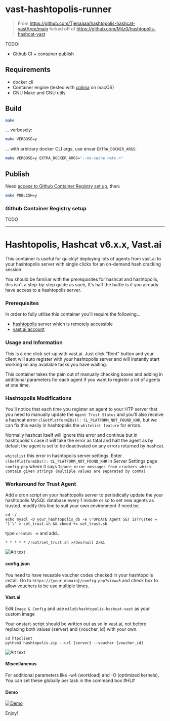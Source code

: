 # vast-hashtopolis-runner

> From https://github.com/Tjenaaaa/hashtopolis-hashcat-vast/tree/main forked off
> of https://github.com/Milz0/hashtopolis-hashcat-vast

TODO:

* Github CI + container publish

## Requirements

* docker cli
* Container engine (tested with [colima](https://github.com/abiosoft/colima) on macOS)
* GNU Make and GNU utils


## Build

```bash
make
```

... verbosely:

```bash
make VERBOSE=y
```

... with arbitrary docker CLI args, use envar `EXTRA_DOCKER_ARGS`:

```bash
make VERBOSE=y EXTRA_DOCKER_ARGS="--no-cache <etc.>"
```

## Publish

Need [access to Github Container Registry set up](#github-container-registry-setup), then:

```bash
make PUBLISH=y
```

### Github Container Registry setup

TODO

---

# Hashtopolis, Hashcat v6.x.x, Vast.ai

This container is useful for quickly! deploying lots of agents from vast.ai to
your hashtopolis server with single clicks for an on-demand hash cracking
session.

You should be familiar with the prerequisites for hashcat and hashtopolis, this
isn't a step-by-step guide as such, It's half the battle is if you already have
access to a hashtopolis server.

### Prerequisites

In order to fully utilise this container you'll require the following...

- [hashtopolis](https://github.com/s3inlc/hashtopolis/) server which is remotely
  accessible
- [vast.ai account](https://vast.ai/)

### Usage and Information

This is a one click set-up with vast.ai. Just click "Rent" button and your
client will auto register with your hashtopolis server and will instantly start
working on any available tasks you have waiting.

This container takes the pain out of manually checking boxes and adding in
additional parameters for each agent if you want to register a lot of agents at
one time.

### Hashtopolis Modifications

You'll notice that each time you register an agent to your HTP server that you
need to manually update the `Agent Trust Status` and you'll also receive a
hashcat error `clGetPlatformIDs(): CL_PLATFORM_NOT_FOUND_KHR`, but we can fix
this easily in hashtopolis the `whitelist feature` for errors.

Normally hashcat itself will ignore this error and continue but in hashtopolis's
case it will take the error as fatal and halt the agent as by default the agent
is set to be deactivated on any errors returned by hashcat.

`whitelist` this error in hashtopolis server settings. Enter
`clGetPlatformIDs(): CL_PLATFORM_NOT_FOUND_KHR` in Server Settings page
`config.php` where it says
`Ignore error messages from crackers which contain given strings (multiple values are separated by comma)`

### Workaround for Trust Agent

Add a cron script on your hashtopolis server to periodically update the your
hashtopolis MySQL database every 1 minute or so to set new agents as trusted.
modify this line to suit your own environment if need be.

```
cd ~/
echo mysql -D your_hashtopolis_db -e \"UPDATE Agent SET isTrusted = '1'\" > set_trust.sh && chmod +x set_trust.sh
```

type `crontab -e` and add...

`* * * * * /root/set_trust.sh >/dev/null 2>&1`

![Alt text](https://i.ibb.co/n7VSmP8/cron1.png)

#### config.json

You need to have reusable voucher codes checked in your hashtopolis install. Go
to `https://{your_domain}/config.php?view=5` and check box to allow vouchers to
be use multiple times.

#### Vast.ai

Edit `Image & Config` and use `milz0/hashtopolis-hashcat-vast` as your custom
image

Your onstart-script should be written out as so in vast.ai, not before replacing
both values {server} and {voucher_id} with your own.

```
cd htpclient
python3 hashtopolis.zip --url {server} --voucher {voucher_id}
```

![Alt text](https://i.ibb.co/hYZ6Mqh/vast.png)

#### Miscellaneous

For additional parameters like -w4 (workload) and -O (optimized kernels), You
can set these globally per task in the command box #HL#

#### Demo

[![Demo](https://img.youtube.com/vi/A1QrUVy7UZ0/0.jpg)](https://www.youtube.com/watch?v=A1QrUVy7UZ0 "Demo")

Enjoy!
